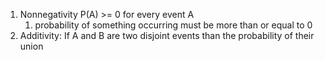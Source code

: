 1. Nonnegativity P(A) >= 0 for every event A
	1. probability of something occurring must be more than or equal to 0
2. Additivity: If A and B are two disjoint events than the probability of their union